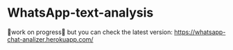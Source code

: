 # WhatsApp-text-analysis
🚧work on progress🚧
but you can check the latest version: https://whatsapp-chat-analizer.herokuapp.com/
